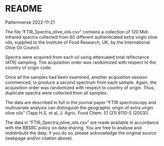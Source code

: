 README
================
Patternverse
2022-11-21

The file “FTIR_Spectra_olive_oils.csv” contains a collection of 120
Mid-infrared spectra collected from 60 different authenticated extra
virgin olive oils, supplied to the Institute of Food Research, UK, by
the International Olive Oil Council.

Spectra were acquired from each oil using attenuated total reflectance
(ATR) sampling. The acquisition order was randomized with respect to the
country of origin code.

Once all the samples had been examined, another acquisition
session commenced, to produce a second spectrum from each sample. Again,
the acquisition order was randomized with respect to country of origin.
Thus, duplicate spectra were collected from all samples.

The data are described in full in the journal paper “FTIR spectroscopy
and multivariate analysis can distinguish the geographic origin of extra
virgin olive oils” (Tapp H.S. et al, J. Agric. Food Chem. 51 (21) 6110-5
(2003)).

The data in “FTIR_Spectra_olive_oils.csv” are made available in
accordance with the BBSRC policy on data sharing. You are free to
analyse and redistribute the data; if you do so, please acknowledge the
original source (webpage and/or citation above).
